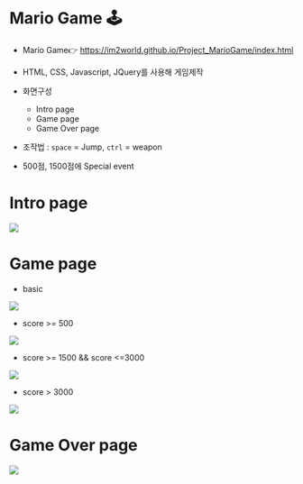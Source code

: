 # Mario Game 🕹

<div>
  
* Mario Game👉  https://im2world.github.io/Project_MarioGame/index.html
* HTML, CSS, Javascript, JQuery를 사용해 게임제작
* 화면구성 
	- Intro page
	- Game page
	- Game Over page

  
* 조작법 : `space` = Jump, `ctrl` = weapon
* 500점, 1500점에 Special event

# Intro page
  <img src = https://user-images.githubusercontent.com/98629183/172640721-ee2bd768-e7d3-4c3e-a071-1333646b65c8.gif>

# Game page
  * basic
  <img src = https://user-images.githubusercontent.com/98629183/172647578-80e7f1b0-608a-4bf5-b3e5-31204b304487.gif>
  
  * score >= 500
  <img src = https://user-images.githubusercontent.com/98629183/172647583-19d011a8-40e6-4eb2-8dfc-a3f685319f52.gif>
  
  * score >= 1500 && score <=3000
  <img src = https://user-images.githubusercontent.com/98629183/172649494-5c8623b1-ca02-417a-851d-38060953090b.gif>
  
  * score > 3000
  <img src = https://user-images.githubusercontent.com/98629183/172651445-0f206379-aa68-456d-a313-3d1d1090a574.gif>
  
# Game Over page 
  <img src = https://user-images.githubusercontent.com/98629183/172650653-1683bedc-6c81-450b-a5bd-805409649ec2.gif>
  
</div>
